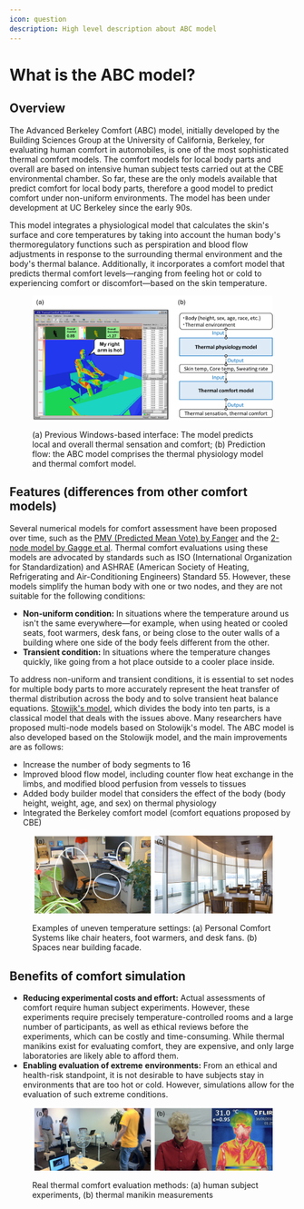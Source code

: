 ```yaml
---
icon: question
description: High level description about ABC model
---
```


# What is the ABC model?

## Overview

The Advanced Berkeley Comfort (ABC) model, initially developed by the Building Sciences Group at the University of California, Berkeley, for evaluating human comfort in automobiles, is one of the most sophisticated thermal comfort models. The comfort models for local body parts and overall are based on intensive human subject tests carried out at the CBE environmental chamber. So far, these are the only models available that predict comfort for local body parts, therefore a good model to predict comfort under non-uniform environments. The model has been under development at UC Berkeley since the early 90s.&#x20;

This model integrates a physiological model that calculates the skin's surface and core temperatures by taking into account the human body's thermoregulatory functions such as perspiration and blood flow adjustments in response to the surrounding thermal environment and the body's thermal balance. Additionally, it incorporates a comfort model that predicts thermal comfort levels—ranging from feeling hot or cold to experiencing comfort or discomfort—based on the skin temperature.

<figure><img src="../../.gitbook/assets/image (32).png" alt=""><figcaption><p>(a) Previous Windows-based interface: The model predicts local and overall thermal sensation and comfort; (b) Prediction flow: the ABC model comprises the thermal physiology model and thermal comfort model.</p></figcaption></figure>

## Features (differences from other comfort models)

Several numerical models for comfort assessment have been proposed over time, such as the [PMV (Predicted Mean Vote) by Fanger](https://en.wikipedia.org/wiki/Thermal\_comfort#PMV/PPD\_method) and the [2-node model by Gagge et al](https://chrome-extension/efaidnbmnnnibpcajpcglclefindmkaj/https://www.aivc.org/sites/default/files/airbase\_2522.pdf). Thermal comfort evaluations using these models are advocated by standards such as ISO (International Organization for Standardization) and ASHRAE (American Society of Heating, Refrigerating and Air-Conditioning Engineers) Standard 55. However, these models simplify the human body with one or two nodes, and they are not suitable for the following conditions:

* **Non-uniform condition:** In situations where the temperature around us isn't the same everywhere—for example, when using heated or cooled seats, foot warmers, desk fans, or being close to the outer walls of a building where one side of the body feels different from the other.
* **Transient condition:** In situations where the temperature changes quickly, like going from a hot place outside to a cooler place inside.

To address non-uniform and transient conditions, it is essential to set nodes for multiple body parts to more accurately represent the heat transfer of thermal distribution across the body and to solve transient heat balance equations. [Stowijk's model](https://chrome-extension/efaidnbmnnnibpcajpcglclefindmkaj/https://ntrs.nasa.gov/api/citations/19710023925/downloads/19710023925.pdf), which divides the body into ten parts, is a classical model that deals with the issues above. Many researchers have proposed multi-node models based on Stolowijk's model. The ABC model is also developed based on the Stolowijk model, and the main improvements are as follows:

* Increase the number of body segments to 16
* Improved blood flow model, including counter flow heat exchange in the limbs, and modified blood perfusion from vessels to tissues
* Added body builder model that considers the effect of the body (body height, weight, age, and sex) on thermal physiology
* Integrated the Berkeley comfort model (comfort equations proposed by CBE)

<figure><img src="../../.gitbook/assets/image (47).png" alt=""><figcaption><p>Examples of uneven temperature settings: (a) Personal Comfort Systems like chair heaters, foot warmers, and desk fans. (b) Spaces near building facade.</p></figcaption></figure>

## Benefits of comfort simulation

* **Reducing experimental costs and effort:** Actual assessments of comfort require human subject experiments. However, these experiments require precisely temperature-controlled rooms and a large number of participants, as well as ethical reviews before the experiments, which can be costly and time-consuming. While thermal manikins exist for evaluating comfort, they are expensive, and only large laboratories are likely able to afford them.
* **Enabling evaluation of extreme** **environments:** From an ethical and health-risk standpoint, it is not desirable to have subjects stay in environments that are too hot or cold. However, simulations allow for the evaluation of such extreme conditions.

<figure><img src="../../.gitbook/assets/image (46).png" alt=""><figcaption><p>Real thermal comfort evaluation methods: (a) human subject experiments, (b) thermal manikin measurements</p></figcaption></figure>
